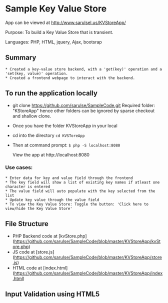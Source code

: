# Sample Key Value Store
App can be viewed at http://www.sarulsel.us/KVStoreApp/

Purpose: To build a Key Value Store that is transient.

Languages: PHP, HTML, jquery, Ajax, bootsrap

## Summary
    * Created a key-value store backend, with a 'get(key)' operation and a 'set(key, value)' operation.
    * Created a frontend webpage to interact with the backend.
    

## To run the application locally
*   git clone https://github.com/sarulse/SampleCode.git
    Required folder: "KStoreApp" hence other folders can be ignored by sparse checkout and shallow clone.
*   Once you have the folder KVStoreApp in your local
*   cd into the directory
    `cd KVSToreApp`
*   Then at command prompt: `$ php -S localhost:8080`

    View the app at http://localhost:8080 

    
### Use cases:
    * Enter data for key and value field through the frontend
    * The key field will show a list of existing key names if atleast one character is entered
    * The value field will auto populate with the key selected from the list
    * Update key value through the value field
    * To view the Key Value Store: Toggle the button: 'Click here to view/hide the Key Value Store'
    

## File Structure

* PHP Backend code at [kvStore.php] (https://github.com/sarulse/SampleCode/blob/master/KVStoreApp/kvStore.php)
* JS code at [store.js] (https://github.com/sarulse/SampleCode/blob/master/KVStoreApp/store.js)
* HTML code at [index.html] (https://github.com/sarulse/SampleCode/blob/master/KVStoreApp/index.html)


## Input Validation using HTML5


